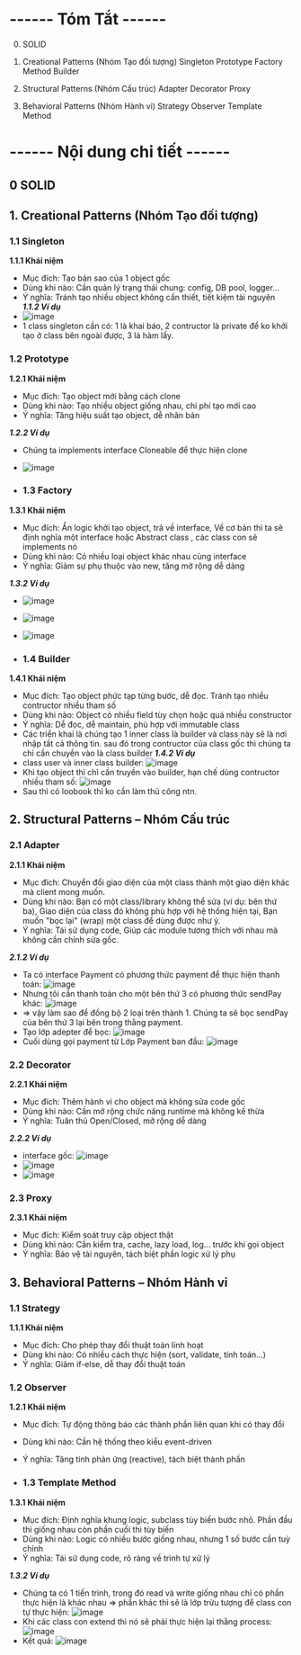 # **------ Tóm Tắt ------**
0. SOLID

1. Creational Patterns (Nhóm Tạo đối tượng)
Singleton
Prototype
Factory Method
Builder
3. Structural Patterns (Nhóm Cấu trúc)
Adapter
Decorator
Proxy
5. Behavioral Patterns (Nhóm Hành vi)
Strategy
Observer
Template Method

# **------ Nội dung chi tiết ------**

## 0 SOLID

## 1. Creational Patterns (Nhóm Tạo đối tượng)

### 1.1 Singleton
**1.1.1 Khái niệm**
- Mục đích: Tạo bản sao của 1 object gốc
- Dùng khi nào: Cần quản lý trạng thái chung: config, DB pool, logger...
- Ý nghĩa: Tránh tạo nhiều object không cần thiết, tiết kiệm tài nguyên
***1.1.2 Ví dụ***
- ![image](https://github.com/user-attachments/assets/733cf8a0-e671-4470-a4eb-e9b16101d954)
- 1 class singleton cần có: 1 là khai báo, 2 contructor là private để ko khởi tạo ở class bên ngoài được, 3 là hàm lấy.


### 1.2 Prototype
**1.2.1 Khái niệm**
- Mục đích: Tạo object mới bằng cách clone
- Dùng khi nào: Tạo nhiều object giống nhau, chi phí tạo mới cao
- Ý nghĩa: Tăng hiệu suất tạo object, dễ nhân bản

***1.2.2 Ví dụ***
- Chúng ta implements interface Cloneable để thực hiện clone
- ![image](https://github.com/user-attachments/assets/8bab0c30-aa6b-4c11-a8f9-c4ebb5df0304)


- ### 1.3 Factory
**1.3.1 Khái niệm**
- Mục đích: Ẩn logic khởi tạo object, trả về interface, Về cơ bản thì ta sẽ định nghĩa một interface hoặc Abstract class , các class con sẽ implements nó
- Dùng khi nào: Có nhiều loại object khác nhau cùng interface
- Ý nghĩa: Giảm sự phụ thuộc vào new, tăng mở rộng dễ dàng

***1.3.2 Ví dụ***
- ![image](https://github.com/user-attachments/assets/4780e3f2-9598-46c1-8195-b351d070015d)
- ![image](https://github.com/user-attachments/assets/690ef117-7928-4683-8e77-1574841cebaa)
- ![image](https://github.com/user-attachments/assets/bf1586dd-ca48-485f-9582-46f82a321ce3)

- ### 1.4 Builder
**1.4.1 Khái niệm**
- Mục đích: Tạo object phức tạp từng bước, dễ đọc. Tránh tạo nhiều contructor nhiều tham số
- Dùng khi nào: Object có nhiều field tùy chọn hoặc quá nhiều constructor
- Ý nghĩa: Dễ đọc, dễ maintain, phù hợp với immutable class
- Các triển khai là chúng tạo 1 inner class là builder và class này sẽ là nơi nhập tất cả thông tin. sau đó trong contructor của class gốc thì chúng ta chỉ cần chuyền vào là class builder
***1.4.2 Ví dụ***
- class user và inner class builder: ![image](https://github.com/user-attachments/assets/8cab9096-2938-4445-85c5-556579646a3e)
- Khi tạo object thì chỉ cần truyền vào builder, hạn chế dùng contructor nhiều tham số: ![image](https://github.com/user-attachments/assets/3f8932a9-b6d1-4169-8e17-a5cdcceb0c71)
- Sau thì có loobook thì ko cần làm thủ công ntn.


## 2. Structural Patterns – Nhóm Cấu trúc

### 2.1 Adapter 
**2.1.1 Khái niệm**
- Mục đích: Chuyển đổi giao diện của một class thành một giao diện khác mà client mong muốn.
- Dùng khi nào: Bạn có một class/library không thể sửa (ví dụ: bên thứ ba), Giao diện của class đó không phù hợp với hệ thống hiện tại, Bạn muốn "bọc lại" (wrap) một class để dùng được như ý.
- Ý nghĩa: Tái sử dụng code, Giúp các module tương thích với nhau mà không cần chỉnh sửa gốc.

***2.1.2 Ví dụ***
- Ta có interface Payment có phương thức payment để thực hiện thanh toán: ![image](https://github.com/user-attachments/assets/38176a6e-cea4-4118-8b9d-9e54e87a222a)
- Nhưng tôi cần thanh toàn cho một bên thứ 3 có phương thức sendPay khác: ![image](https://github.com/user-attachments/assets/604cda2d-9d73-4546-ba8f-3c2e2640145a)
- => vậy làm sao để đồng bộ 2 loại trên thành 1. Chúng ta sẽ bọc sendPay của bên thứ 3 lại bên trong thằng payment.
- Tạo lớp adepter để bọc: ![image](https://github.com/user-attachments/assets/f31a6cad-5828-4795-8696-fee6c8fd290d)
- Cuối dùng gọi payment từ Lớp Payment ban đầu: ![image](https://github.com/user-attachments/assets/3654799c-d225-4a38-bf4b-1e26f46ec06c)


### 2.2 Decorator
**2.2.1 Khái niệm**
- Mục đích: Thêm hành vi cho object mà không sửa code gốc
- Dùng khi nào: Cần mở rộng chức năng runtime mà không kế thừa
- Ý nghĩa: Tuân thủ Open/Closed, mở rộng dễ dàng

***2.2.2 Ví dụ***
- interface gốc: ![image](https://github.com/user-attachments/assets/af9932e8-6183-4cac-9260-dc2237a37927)
- ![image](https://github.com/user-attachments/assets/63565087-933e-4df4-b14c-7020255a3ff0)
- ![image](https://github.com/user-attachments/assets/ec1d75ac-4ba5-4359-80eb-4d9ccdba1616)




### 2.3 Proxy
**2.3.1 Khái niệm**
- Mục đích: 	Kiểm soát truy cập object thật
- Dùng khi nào: 	Cần kiểm tra, cache, lazy load, log... trước khi gọi object
- Ý nghĩa: Bảo vệ tài nguyên, tách biệt phần logic xử lý phụ

## 3. Behavioral Patterns – Nhóm Hành vi
### 1.1 Strategy

**1.1.1 Khái niệm**
- Mục đích: Cho phép thay đổi thuật toán linh hoạt
- Dùng khi nào: Có nhiều cách thực hiện (sort, validate, tính toán...)
- Ý nghĩa: Giảm if-else, dễ thay đổi thuật toán


### 1.2 Observer
**1.2.1 Khái niệm**
- Mục đích: Tự động thông báo các thành phần liên quan khi có thay đổi
- Dùng khi nào: Cần hệ thống theo kiểu event-driven
- Ý nghĩa: Tăng tính phản ứng (reactive), tách biệt thành phần


- ### 1.3 Template Method
**1.3.1 Khái niệm**
- Mục đích: Định nghĩa khung logic, subclass tùy biến bước nhỏ. Phần đầu thì giống nhau còn phần cuối thì tùy biến
- Dùng khi nào: Logic có nhiều bước giống nhau, nhưng 1 số bước cần tuỳ chỉnh 
- Ý nghĩa: Tái sử dụng code, rõ ràng về trình tự xử lý

***1.3.2 Ví dụ***
- Chúng ta có 1 tiến trình, trong đó read và write giống nhau chỉ có phần thực hiện là khác nhau => phần khác thì sẽ là lớp trừu tượng để class con tự thực hiện: ![image](https://github.com/user-attachments/assets/89f4f484-52eb-412b-b979-bb48875ddd71)
- Khi các class con extend thì nó sẽ phải thực hiện lại thằng process: ![image](https://github.com/user-attachments/assets/b515d68f-6cbe-4d3d-94f6-d04aa3913b73)
- Kết quả: ![image](https://github.com/user-attachments/assets/48c146bc-3f0a-49e0-9677-263ab262cb63)





